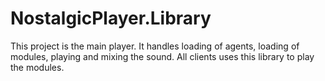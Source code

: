 # NostalgicPlayer.Library
This project is the main player. It handles loading of agents, loading of modules, playing and mixing the sound. All clients uses this library to play the modules.
